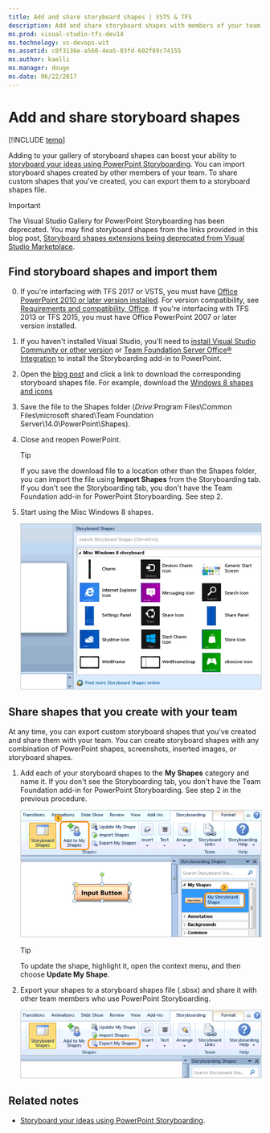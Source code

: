 ```yaml
---
title: Add and share storyboard shapes | VSTS & TFS
description: Add and share storyboard shapes with members of your team - Team Foundation Server (TFS)
ms.prod: visual-studio-tfs-dev14
ms.technology: vs-devops-wit
ms.assetid: c8f3136e-a560-4ea5-83fd-602f89c74155
ms.author: kaelli
ms.manager: douge
ms.date: 06/22/2017
---
```


# Add and share storyboard shapes

[!INCLUDE [temp](../../_shared/version-vsts-tfs-all-versions.md)]


Adding to your gallery of storyboard shapes can boost your ability to [storyboard your ideas using PowerPoint Storyboarding](storyboard-your-ideas-using-powerpoint.md). You can import storyboard shapes created by other members of your team. To share custom shapes that you've created, you can export them to a storyboard shapes file.  
  
>[!IMPORTANT]  
>The Visual Studio Gallery for PowerPoint Storyboarding has been deprecated. You may find storyboard shapes from the links provided in this blog post, [Storyboard shapes extensions being deprecated from Visual Studio Marketplace](https://blogs.msdn.microsoft.com/visualstudioalm/2016/11/16/storyboard-shapes-extensions-being-deprecated-from-visual-studio-marketplace/).  

## Find storyboard shapes and import them  
  
0.  If you're interfacing with TFS 2017 or VSTS, you must have [Office PowerPoint 2010 or later version installed](https://www.microsoftstore.com/store/msusa/en_US/pdp/productID.323024400). For version compatibility, see [Requirements and compatibility, Office](../../../tfs-server/requirements.md#office). If you're interfacing with TFS 2013 or TFS 2015, you must have Office PowerPoint 2007 or later version installed.  
  
0.  If you haven't installed Visual Studio, you'll need to [install Visual Studio Community or other version](https://www.visualstudio.com/downloads/) or  [Team Foundation Server Office® Integration](https://go.microsoft.com/fwlink/?LinkId=832492&clcid=0x409) to install the Storyboarding add-in to PowerPoint.  
  
0.  Open the [blog post](https://blogs.msdn.microsoft.com/visualstudioalm/2016/11/16/storyboard-shapes-extensions-being-deprecated-from-visual-studio-marketplace/) and click a link to download the corresponding storyboard shapes file. For example, download the [Windows 8 shapes and icons](https://visualstudiogallery.msdn.microsoft.com/7d745871-cf6a-47cd-a614-8453fa91f608/file/79318/1/Misc%20Windows%208%20storyboard.sbsx) 

0.  Save the file to the Shapes folder (*Drive*:Program Files\Common Files\microsoft shared\Team Foundation Server\14.0\PowerPoint\Shapes).  
  
0.  Close and reopen PowerPoint.  
  
    > [!TIP]  
    > If you save the download file to a location other than the Shapes folder, you can import the file using **Import Shapes** from the Storyboarding tab.  If you don't see the Storyboarding tab, you don't have the Team Foundation add-in for PowerPoint Storyboarding. See step 2.   
  
0.  Start using the Misc Windows 8 shapes.  
  
     ![Expand the Storytelling Common category of shapes](_img/alm_sb_shp_stellingcommon.png "ALM_SB_SHP_STellingCommon")  
  
## Share shapes that you create with your team  
 At any time, you can export custom storyboard shapes that you've created and share them with your team. You can create storyboard shapes with any combination of PowerPoint shapes, screenshots, inserted images, or storyboard shapes.  
  
1.  Add each of your storyboard shapes to the **My Shapes** category and name it. If you don't see the Storyboarding tab, you don't have the Team Foundation add-in for PowerPoint Storyboarding. See step 2 in the previous procedure.   
  
     ![Save a custom shape to MyShapes category](_img/alm_sb_shp_addtomyshapes.png "ALM_SB_SHP_AddToMyShapes")  
  
    > [!TIP]  
    >  To update the shape, highlight it, open the context menu, and then choose **Update My Shape**.  
  
2.  Export your shapes to a storyboard shapes file (.sbsx) and share it with other team members who use PowerPoint Storyboarding.  
  
     ![Export your custom shapes](_img/alm_sb_shp_export.png "ALM_SB_SHP_Export")  
 
<!--- 
## You can share your shapes with the Visual Studio community, too  
 Sell or share your custom storyboard shapes through the Visual Studio gallery.  
  
1.  Open the [Visual Studio Extensions Upload](http://visualstudiogallery.msdn.microsoft.com/site/upload) page.  
  
     ![Agree to contribution terms and contribute](_img/alm_sb_shp_contribute.png "ALM_SB_SHP_Contribute")  
  
2.  Specify the storyboard shapes extension type.  
  
     ![Upload a storyboard shapes file](_img/alm_sb_shp_upload.png "ALM_SB_SHP_Upload")  
  
3.  Complete the next two steps and add your contribution.  

 In addition, you can author storyboard shapes with custom resize logic using the Storyboard Shapes Authoring Tool. To get this tool, download [Visual Studio Team Foundation Server Power Tools](http://go.microsoft.com/fwlink/?LinkId=248625).  
-->  
## Related notes  
- [Storyboard your ideas using PowerPoint Storyboarding](storyboard-your-ideas-using-powerpoint.md).